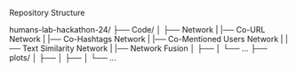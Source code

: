 Repository Structure

humans-lab-hackathon-24/
├── Code/
│   ├── Network
|     |── Co-URL Network
|     |── Co-Hashtags Network
|     |── Co-Mentioned Users Network
|     |── Text Similarity Network
|     |── Network Fusion
│   ├── 
│   └── ...
├── plots/
│   ├── 
│   ├── 
│   └── ...
